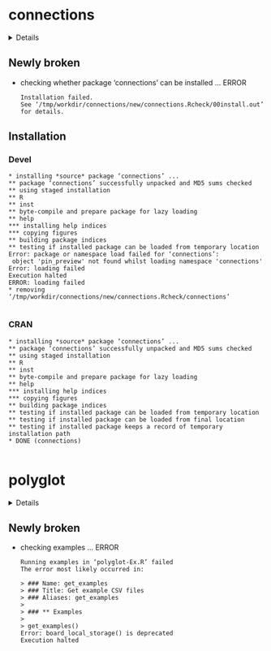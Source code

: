 # connections

<details>

* Version: 0.1.1
* GitHub: https://github.com/edgararuiz/connections
* Source code: https://github.com/cran/connections
* Date/Publication: 2020-02-07 16:50:09 UTC
* Number of recursive dependencies: 66

Run `cloud_details(, "connections")` for more info

</details>

## Newly broken

*   checking whether package ‘connections’ can be installed ... ERROR
    ```
    Installation failed.
    See ‘/tmp/workdir/connections/new/connections.Rcheck/00install.out’ for details.
    ```

## Installation

### Devel

```
* installing *source* package ‘connections’ ...
** package ‘connections’ successfully unpacked and MD5 sums checked
** using staged installation
** R
** inst
** byte-compile and prepare package for lazy loading
** help
*** installing help indices
*** copying figures
** building package indices
** testing if installed package can be loaded from temporary location
Error: package or namespace load failed for ‘connections’:
 object 'pin_preview' not found whilst loading namespace 'connections'
Error: loading failed
Execution halted
ERROR: loading failed
* removing ‘/tmp/workdir/connections/new/connections.Rcheck/connections’


```
### CRAN

```
* installing *source* package ‘connections’ ...
** package ‘connections’ successfully unpacked and MD5 sums checked
** using staged installation
** R
** inst
** byte-compile and prepare package for lazy loading
** help
*** installing help indices
*** copying figures
** building package indices
** testing if installed package can be loaded from temporary location
** testing if installed package can be loaded from final location
** testing if installed package keeps a record of temporary installation path
* DONE (connections)


```
# polyglot

<details>

* Version: 0.3.0
* GitHub: https://github.com/lgnbhl/polyglot
* Source code: https://github.com/cran/polyglot
* Date/Publication: 2020-05-18 08:20:02 UTC
* Number of recursive dependencies: 22

Run `cloud_details(, "polyglot")` for more info

</details>

## Newly broken

*   checking examples ... ERROR
    ```
    Running examples in ‘polyglot-Ex.R’ failed
    The error most likely occurred in:
    
    > ### Name: get_examples
    > ### Title: Get example CSV files
    > ### Aliases: get_examples
    > 
    > ### ** Examples
    > 
    > get_examples()
    Error: board_local_storage() is deprecated
    Execution halted
    ```

